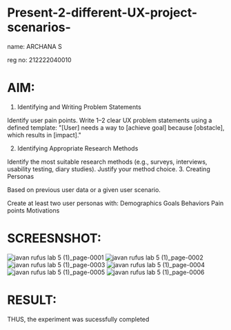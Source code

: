 # Present-2-different-UX-project-scenarios-

name: ARCHANA S

reg no: 212222040010

# AIM:
1. Identifying and Writing Problem Statements

Identify user pain points.
Write 1–2 clear UX problem statements using a defined template:
"[User] needs a way to [achieve goal] because [obstacle], which results in [impact]."

 2. Identifying Appropriate Research Methods

Identify the most suitable research methods (e.g., surveys, interviews, usability testing, diary studies).
Justify your method choice.
 3. Creating Personas

 Based on previous user data or a given user scenario.

Create at least two user personas with:
Demographics
Goals
Behaviors
Pain points
Motivations


# SCREESNSHOT:
![javan rufus lab 5 (1)_page-0001](https://github.com/user-attachments/assets/1bab69b7-a044-4ba8-924f-9bd41827e65c)
![javan rufus lab 5 (1)_page-0002](https://github.com/user-attachments/assets/953cea65-76f8-4d1b-b3a7-8337059034ef)
![javan rufus lab 5 (1)_page-0003](https://github.com/user-attachments/assets/785f0c39-ac7d-4cb0-bb1c-763a7a8acb86)
![javan rufus lab 5 (1)_page-0004](https://github.com/user-attachments/assets/57063354-3b72-42f0-8a9c-4602d5721d55)
![javan rufus lab 5 (1)_page-0005](https://github.com/user-attachments/assets/616031a9-d6e9-46f7-b52f-0649aa74cf94)
![javan rufus lab 5 (1)_page-0006](https://github.com/user-attachments/assets/46ca3fc8-0e1f-4eef-8f62-a8a6ed280217)


# RESULT:
THUS, the experiment was sucessfully completed
